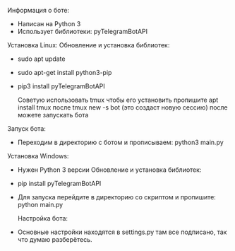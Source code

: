 Информация о боте:
- Написан на Python 3
- Использует библиотеки: pyTelegramBotAPI

Установка Linux:
Обновление и установка библиотек:
- sudo apt update
- sudo apt-get install python3-pip
- pip3 install pyTelegramBotAPI

	Советую использовать tmux
	чтобы его установить пропишите apt install tmux
	после tmux new -s bot   (это создаст новую сессию)
	после можете запускать бота

Запуск бота:
- Переходим в директорию с ботом и прописываем: python3 main.py

Установка Windows:
- Нужен Python 3 версии
Обновление и установка библиотек:
- pip install pyTelegramBotAPI
- Для запуска перейдите в директорию со скриптом и пропишите: python main.py

	Настройка бота:
- Основные настройки находятся в settings.py там все подписано, так что думаю разберётесь.
